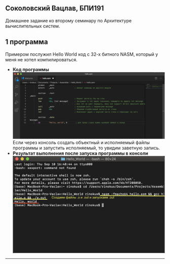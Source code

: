 ## Соколовский Вацлав, БПИ191

Домашнее задание ко второму семинару по Архитектуре вычислительных систем.

## 1 программа

Примером послужил Hello World код с 32-х битного NASM, который у меня не хотел компилироваться.

- **Код программы**</br>
  ![](./pictures/Task1_Code.png)</br>
  Если через консоль создать объектный и исполняемый файлы программы и запустить исполняемый, то увидим заветную запись.
- **Результат выполнения после запуска программы в консоли**</br>
  ![](./pictures/Task1_Output.png)</br>
---
